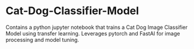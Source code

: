 # Cat-Dog-Classifier-Model
Contains a python jupyter notebook that trains a Cat Dog Image Classifier Model using transfer learning. Leverages pytorch and FastAI for image processing and model tuning.
